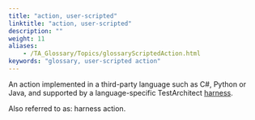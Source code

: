 ```yaml
--- 
title: "action, user-scripted"
linktitle: "action, user-scripted"
description: ""
weight: 11
aliases: 
    - /TA_Glossary/Topics/glossaryScriptedAction.html
keywords: "glossary, user-scripted action"
---
```


An action implemented in a third-party language such as C\#, Python or Java, and supported by a language-specific TestArchitect [harness](/testarchitect-tutorial/part-3-extending-testarchitect/lesson-8-using-an-automation-harness/).

Also referred to as: harness action.
